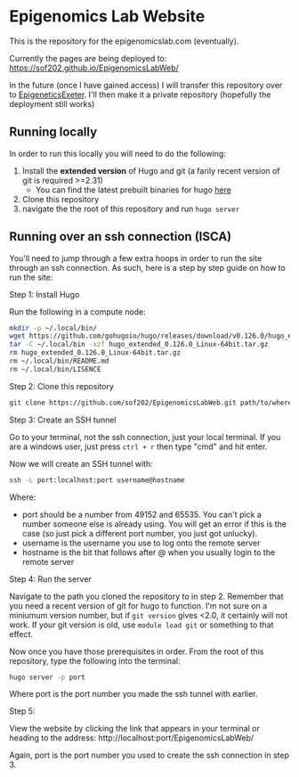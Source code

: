 # Epigenomics Lab Website
This is the repository for the epigenomicslab.com (eventually).

Currently the pages are being deployed to:
https://sof202.github.io/EpigenomicsLabWeb/

In the future (once I have gained access) I will transfer this repository
over to [EpigeneticsExeter](https://github.com/EpigeneticsExeter). I'll then
make it a private repository (hopefully the deployment still works)

## Running locally

In order to run this locally you will need to do the following:

1. Install the **extended version** of Hugo and git (a farily recent version of git is required >=2.31)
    - You can find the latest prebuilt binaries for hugo [here](https://github.com/gohugoio/hugo/releases/latest)
2. Clone this repository
3. navigate the the root of this repository and run `hugo server`

## Running over an ssh connection (ISCA)

You'll need to jump through a few extra hoops in order to run the site 
through an ssh connection. As such, here is a step by step guide on how to
run the site:

Step 1: Install Hugo

Run the following in a compute node:

```bash
mkdir -p ~/.local/bin/
wget https://github.com/gohugoio/hugo/releases/download/v0.126.0/hugo_extended_0.126.0_Linux-64bit.tar.gz
tar -C ~/.local/bin -xzf hugo_extended_0.126.0_Linux-64bit.tar.gz
rm hugo_extended_0.126.0_Linux-64bit.tar.gz
rm ~/.local/bin/README.md
rm ~/.local/bin/LISENCE
```

Step 2: Clone this repository

```bash
git clone https://github.com/sof202/EpigenomicsLabWeb.git path/to/wherever/you/want/to/put/it
```

Step 3: Create an SSH tunnel

Go to your terminal, not the ssh connection, just your local terminal. If you
are a windows user, just press `ctrl + r` then type "cmd" and hit enter.

Now we will create an SSH tunnel with:

```bash
ssh -L port:localhost:port username@hostname
```

Where:

- port should be a number from 49152 and 65535. You can't pick a number someone
else is already using. You will get an error if this is the case (so just pick
a different port number, you just got unlucky). 
- username is the username you use to log onto the remote server
- hostname is the bit that follows after @ when you usually login to the remote
server

Step 4: Run the server

Navigate to the path you cloned the repository to in step 2. Remember that you
need a recent version of git for hugo to function. I'm not sure on a miniumum
version number, but if `git version` gives <2.0, it certainly will not work.
If your git version is old, use `module load git` or something to that effect.

Now once you have those prerequisites in order. From the root of this 
repository, type the following into the terminal:

```bash
hugo server -p port
```

Where port is the port number you made the ssh tunnel with earlier.

Step 5:

View the website by clicking the link that appears in your terminal or heading
to the address:
http://localhost:port/EpigenomicsLabWeb/

Again, port is the port number you used to create the ssh connection in step 3.
